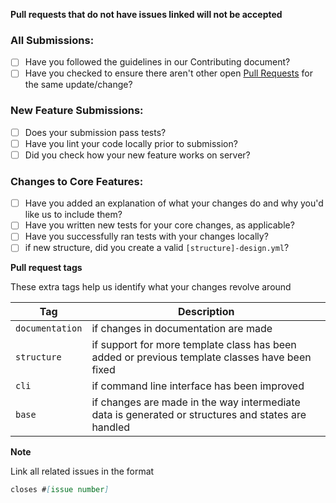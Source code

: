 **Pull requests that do not have issues linked will not be accepted**

### All Submissions:

- [ ] Have you followed the guidelines in our Contributing document?
- [ ] Have you checked to ensure there aren't other open [Pull Requests](https://github.com/stevemao/github-issue-templates/pulls) for the same update/change?

### New Feature Submissions:

- [ ] Does your submission pass tests?
- [ ] Have you lint your code locally prior to submission?
- [ ] Did you check how your new feature works on server?

### Changes to Core Features:

- [ ] Have you added an explanation of what your changes do and why you'd like us to include them?
- [ ] Have you written new tests for your core changes, as applicable?
- [ ] Have you successfully ran tests with your changes locally? 
- [ ] if new structure, did you create a valid `[structure]-design.yml`?

**Pull request tags**

These extra tags help us identify what your changes revolve around

| Tag             | Description                                                  |
| --------------- | ------------------------------------------------------------ |
| `documentation` | if changes in documentation are made                         |
| `structure`     | if support for more template class has been added or previous template classes have been fixed |
| `cli`           | if command line interface has been improved                  |
| `base`          | if changes are made in the way intermediate data is generated or structures and states are handled |

**Note**

Link all related issues in the format

```markdown
closes #[issue number]
```